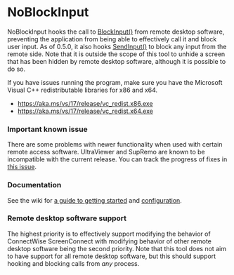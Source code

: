 # NoBlockInput

NoBlockInput hooks the call to [BlockInput()](https://learn.microsoft.com/en-us/windows/win32/api/winuser/nf-winuser-blockinput) from remote desktop software, preventing the application from being able to effectively call it and block user input.
As of 0.5.0, it also hooks [SendInput()](https://learn.microsoft.com/en-us/windows/win32/api/winuser/nf-winuser-sendinput) to block any input from the remote side.
Note that it is outside the scope of this tool to unhide a screen that has been hidden by remote desktop software, although it is possible to do so.

If you have issues running the program, make sure you have the Microsoft Visual C++ redistributable libraries for x86 and x64.
- https://aka.ms/vs/17/release/vc_redist.x86.exe
- https://aka.ms/vs/17/release/vc_redist.x64.exe

### Important known issue
There are some problems with newer functionality when used with certain remote access software. UltraViewer and SupRemo are known to be incompatible with the current release. You can track the progress of fixes in [this issue](https://github.com/RobotsOnDrugs/Moo.NoBlockInput/issues/9).

### Documentation
See the wiki for [a guide to getting started](https://github.com/RobotsOnDrugs/Moo.NoBlockInput/wiki/Getting-Started-and-Usage) and [configuration](https://github.com/RobotsOnDrugs/Moo.NoBlockInput/wiki/Configuration).


### Remote desktop software support
The highest priority is to effectively support modifying the behavior of ConnectWise ScreenConnect with modifying behavior of other remote desktop software being the second priority.
Note that this tool does not aim to have support for all remote desktop software, but this should support hooking and blocking calls from *any* process.
